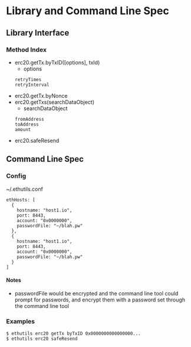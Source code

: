 # Library and Command Line Spec

## Library Interface

### Method Index

+ erc20.getTx.byTxID([options], txId)
  + options
  ```
  retryTimes
  retryInterval
  ```
+ erc20.getTx.byNonce
+ erc20.getTxs(searchDataObject)
  + searchDataObject
  ```
  fromAddress
  toAddress
  amount
  ```
+ erc20.safeResend

## Command Line Spec

### Config
~/.ethutils.conf
```
ethHosts: [
  {
    hostname: "host1.io",
    port: 8443,
    account: "0x0000000",
    passwordFile: "~/blah.pw"
  },
  {
    hostname: "host1.io",
    port: 8443,
    account: "0x0000000",
    passwordFile: "~/blah.pw"
  }
]
```
#### Notes
+ passwordFile would be encrypted and the command line tool could prompt for passwords, and encrypt them with a password set through the command line tool

### Examples
```
$ ethutils erc20 getTx byTxID 0x0000000000000000...
$ ethutils erc20 safeResend
